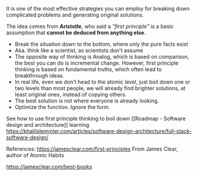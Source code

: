 
It is one of the most effective strategies you can employ for breaking down complicated problems and generating original solutions.

The idea comes from **Aristotle**, who said a _"first principle"_ is a basic assumption that **cannot be deduced from anything else**.

- Break the situation down to the bottom, where only the pure facts exist
- Aka. think like a scientist, as scientists don't assume
- The opposite way of thinking is Analog, which is based on comparison, the best you can do is incremental change. However, first principle thinking is based on fundamental truths, which often lead to breakthrough ideas. 
- In real life, even we don't head to the atomic level, just boil down one or two levels than most people, we will already find brighter solutions, at least original ones, instead of copying others.
- The best solution is not where everyone is already looking.
- Optimize the function. Ignore the form.

See how to use first principle thinking to boil down [[Roadmap - Software design and architecture]] learning
https://khalilstemmler.com/articles/software-design-architecture/full-stack-software-design/


References:
https://jamesclear.com/first-principles From James Clear, author of Atomic Habits

https://jamesclear.com/best-books
